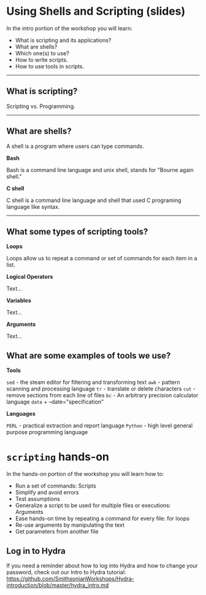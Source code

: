 # Using Shells and Scripting (slides)

In the intro portion of the workshop you will learn:

* What is scripting and its applications?
* What are shells?
* Which one(s) to use?
* How to write scripts.
* How to use tools in scripts.

---

## What is scripting?

Scripting vs. Programming.

---

## What are shells?

A shell is a program where users can type commands. 

**Bash**

Bash is a command line language and unix shell, stands for "Bourne again shell."

**C shell**

C shell is a command line language and shell that used C programing language like syntax. 



---

## What some types of scripting tools?

**Loops**

Loops allow us to repeat a command or set of commands for each item in a list.

**Logical Operators**

Text...

**Variables**
 
Text...

**Arguments**

Text...

## What are some examples of tools we use?

**Tools**

  `sed` - the steam editor for filtering and transforming text
  `awk` - pattern scanning and processing language
  `tr` - translate or delete characters
  `cut` - remove sections from each line of files
  `bc` - An arbitrary precision calculator language
  `date` +<format> –date="specification"
  
**Languages**

  `PERL` - practical extraction and report language 
  `Python` - high level general purpose programming language


# `scripting` hands-on

In the hands-on portion of the workshop you will learn how to:
- Run a set of commands: Scripts
- Simplify and avoid errors
- Test assumptions
- Generalize a script to be used for multiple files or executions: Arguments 
- Ease hands-on time by repeating a command for every file: for loops
- Re-use arguments by manipulating the text
- Get parameters from another file 

## Log in to Hydra

If you need a reminder about how to log into Hydra and how to change your password, check out our Intro to Hydra tutorial: https://github.com/SmithsonianWorkshops/Hydra-introduction/blob/master/hydra_intro.md


